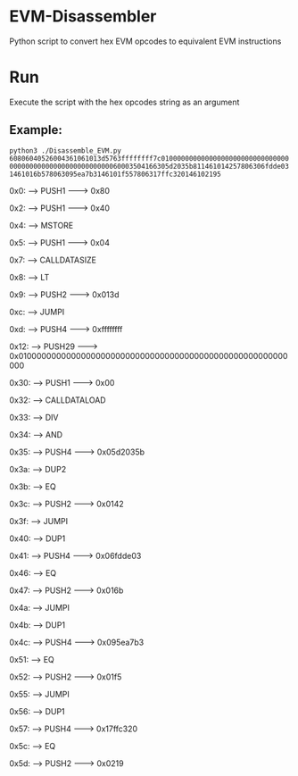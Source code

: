# EVM-Disassembler
Python script to convert hex EVM opcodes to equivalent EVM instructions
# Run
Execute the script with the hex opcodes string as an argument
## Example: 
`python3
./Disassemble_EVM.py 60806040526004361061013d5763ffffffff7c010000000000000000000000000000000000000000000000000000000060003504166305d2035b811461014257806306fdde031461016b578063095ea7b3146101f557806317ffc320146102195
`

0x0: --> PUSH1 ---> 0x80

0x2: --> PUSH1 ---> 0x40

0x4: --> MSTORE

0x5: --> PUSH1 ---> 0x04

0x7: --> CALLDATASIZE

0x8: --> LT

0x9: --> PUSH2 ---> 0x013d

0xc: --> JUMPI

0xd: --> PUSH4 ---> 0xffffffff

0x12: --> PUSH29 ---> 0x0100000000000000000000000000000000000000000000000000000000

0x30: --> PUSH1 ---> 0x00

0x32: --> CALLDATALOAD

0x33: --> DIV

0x34: --> AND

0x35: --> PUSH4 ---> 0x05d2035b

0x3a: --> DUP2

0x3b: --> EQ

0x3c: --> PUSH2 ---> 0x0142

0x3f: --> JUMPI

0x40: --> DUP1

0x41: --> PUSH4 ---> 0x06fdde03

0x46: --> EQ

0x47: --> PUSH2 ---> 0x016b

0x4a: --> JUMPI

0x4b: --> DUP1

0x4c: --> PUSH4 ---> 0x095ea7b3

0x51: --> EQ

0x52: --> PUSH2 ---> 0x01f5

0x55: --> JUMPI

0x56: --> DUP1

0x57: --> PUSH4 ---> 0x17ffc320

0x5c: --> EQ

0x5d: --> PUSH2 ---> 0x0219

